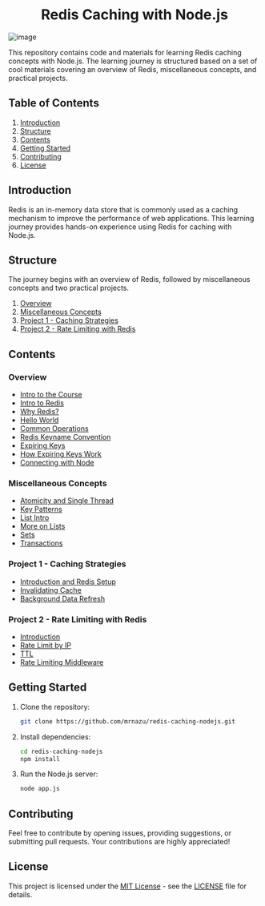 <h1 align="center">Redis Caching with Node.js</h1>

![image](https://github.com/mrnazu/redis-caching-nodejs/assets/108541991/8cce383a-17da-4392-942f-2059b15b8b66)

This repository contains code and materials for learning Redis caching concepts with Node.js. The learning journey is structured based on a set of cool materials covering an overview of Redis, miscellaneous concepts, and practical projects.

## Table of Contents

1. [Introduction](#introduction)
2. [Structure](#structure)
3. [Contents](#contents)
4. [Getting Started](#getting-started)
5. [Contributing](#contributing)
6. [License](#license)

## Introduction

Redis is an in-memory data store that is commonly used as a caching mechanism to improve the performance of web applications. This learning journey provides hands-on experience using Redis for caching with Node.js.

## Structure

The journey begins with an overview of Redis, followed by miscellaneous concepts and two practical projects.

1. [Overview](#overview)
2. [Miscellaneous Concepts](#miscellaneous-concepts)
3. [Project 1 - Caching Strategies](#project-1-caching-strategies)
4. [Project 2 - Rate Limiting with Redis](#project-2-rate-limiting-with-redis)

## Contents

### Overview

- [Intro to the Course](overview/overview-1-intro-to-course)
- [Intro to Redis](overview/overview-2-intro-to-redis)
- [Why Redis?](overview/overview-3-why-redis)
- [Hello World](overview/overview-4-hello-world)
- [Common Operations](overview/overview-5-common-operations)
- [Redis Keyname Convention](overview/overview-6-redis-keyname-convention)
- [Expiring Keys](overview/overview-7-expiring-keys)
- [How Expiring Keys Work](overview/overview-8-how-expiring-keys-work)
- [Connecting with Node](overview/overview-9-connecting-with-node)

### Miscellaneous Concepts

- [Atomicity and Single Thread](misc/misc-1-atomicity-and-single-thread)
- [Key Patterns](misc/misc-2-key-patterns)
- [List Intro](misc/misc-3-list-intro)
- [More on Lists](misc/misc-4-more-on-lists)
- [Sets](misc/misc-5-sets)
- [Transactions](misc/misc-6-transactions)

### Project 1 - Caching Strategies

- [Introduction and Redis Setup](proj1/proj1-1-introduction-and-redis-setup)
- [Invalidating Cache](proj1/proj1-2-invalidating-cache)
- [Background Data Refresh](proj1/proj1-3-background-data-refresh)

### Project 2 - Rate Limiting with Redis

- [Introduction](proj2/proj2-1-introduction)
- [Rate Limit by IP](proj2/proj2-2-rate-limit-by-ip)
- [TTL](proj2/proj2-3-ttl)
- [Rate Limiting Middleware](proj2/proj2-4-rate-limiting-middleware)

## Getting Started

1. Clone the repository:

   ```bash
   git clone https://github.com/mrnazu/redis-caching-nodejs.git
   ```

2. Install dependencies:

   ```bash
   cd redis-caching-nodejs
   npm install
   ```

3. Run the Node.js server:

   ```bash
   node app.js
   ```

## Contributing

Feel free to contribute by opening issues, providing suggestions, or submitting pull requests. Your contributions are highly appreciated!

## License

This project is licensed under the [MIT License](LICENSE) - see the [LICENSE](LICENSE) file for details.
